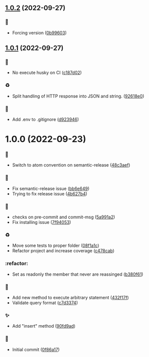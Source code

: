 ## [1.0.2](https://github.com/antoniovizuete/yacc-node/compare/v1.0.1...v1.0.2) (2022-09-27)


### :rocket:

* Forcing version ([0b99603](https://github.com/antoniovizuete/yacc-node/commit/0b9960347460c031ab92c9cbab2833ac52026a52))

## [1.0.1](https://github.com/antoniovizuete/yacc-node/compare/v1.0.0...v1.0.1) (2022-09-27)


### :construction_worker:

* No execute husky on CI ([c187d02](https://github.com/antoniovizuete/yacc-node/commit/c187d0210bc6cb5868d816392263a6129116cf45))

### :recycle:

* Split handling of HTTP response into JSON and string. ([92618e0](https://github.com/antoniovizuete/yacc-node/commit/92618e09a904e6bfcf8961fb1e3e21715bdc175e))

### :rocket:

* Add .env to .gitignore ([d923946](https://github.com/antoniovizuete/yacc-node/commit/d92394616891bc4b938c97de3a8eb2fb6c0f90eb))

# 1.0.0 (2022-09-23)


### :art:

* Switch to atom convention on semantic-release ([48c3aef](https://github.com/antoniovizuete/yacc-node/commit/48c3aefecfabf8f0aeb91cbb442e77cf27a8a19a))

### :bug:

* Fix semantic-release issue ([bb6e649](https://github.com/antoniovizuete/yacc-node/commit/bb6e649730e01287ffbed3c2ff9a6d2c0664f2d3))
* Trying to fix release issue ([4b627b4](https://github.com/antoniovizuete/yacc-node/commit/4b627b4aec9195a19feab08a82af51cd50d72e7d))

### :construction_worker:

* checks on pre-commit and commit-msg ([5a991a2](https://github.com/antoniovizuete/yacc-node/commit/5a991a21e5bab2a7dbd93651d335aa5a0b2ae7c3))
* Fix installing issue ([7f94053](https://github.com/antoniovizuete/yacc-node/commit/7f94053f496090ebdc07f1862c1227073c008846))

### :recycle:

* Move some tests to proper folder ([08f1a1c](https://github.com/antoniovizuete/yacc-node/commit/08f1a1cff1ac350adbb90cf233b12f8f761d720c))
* Refactor project and increase coverage ([c478cab](https://github.com/antoniovizuete/yacc-node/commit/c478cabe206f5c1b08fa2fc0a34a44f1338e4bd0))

### :refactor:

* Set as readonly the member that never are reassinged ([b380f61](https://github.com/antoniovizuete/yacc-node/commit/b380f612c133b14b85dbe2f8b71a7dfbc658a807))

### :rocket:

* Add new method to execute arbitrary statement ([432f17f](https://github.com/antoniovizuete/yacc-node/commit/432f17fe5b087886b9282a38144aa88505fea576))
* Validate query format ([c7d3374](https://github.com/antoniovizuete/yacc-node/commit/c7d3374f40e0660c52f0b88c60200e9b135b24a6))

### :sparkles:

* Add "insert" method ([90fd9ad](https://github.com/antoniovizuete/yacc-node/commit/90fd9ad4f07b5e366bfcd9e0bf056961ae049587))

### :tada:

* Initial commit ([0f86a17](https://github.com/antoniovizuete/yacc-node/commit/0f86a179d836e54cff527d2edb537527f7e85b64))
